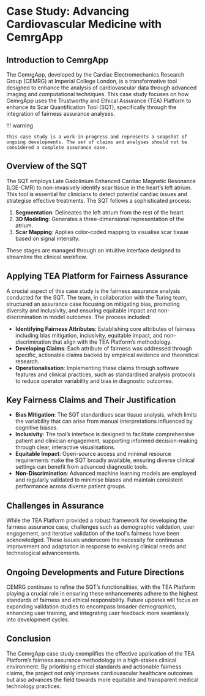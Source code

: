 # Case Study: Advancing Cardiovascular Medicine with CemrgApp

<!-- Embed video and transcript here? -->

## Introduction to CemrgApp

The CemrgApp, developed by the Cardiac Electromechanics Research Group (CEMRG) at Imperial College London, is a transformative tool designed to enhance the analysis of cardiovascular data through advanced imaging and computational techniques. This case study focuses on how CemrgApp uses the Trustworthy and Ethical Assurance (TEA) Platform to enhance its Scar Quantification Tool (SQT), specifically through the integration of fairness assurance analyses.

!!! warning

    This case study is a work-in-progress and represents a snapshot of ongoing developments. The set of claims and analyses should not be considered a complete assurance case.

## Overview of the SQT

The SQT employs Late Gadolinium Enhanced Cardiac Magnetic Resonance (LGE-CMR) to non-invasively identify scar tissue in the heart’s left atrium. This tool is essential for clinicians to detect potential cardiac issues and strategise effective treatments. The SQT follows a sophisticated process:

1. **Segmentation**: Delineates the left atrium from the rest of the heart.
2. **3D Modeling**: Generates a three-dimensional representation of the atrium.
3. **Scar Mapping**: Applies color-coded mapping to visualise scar tissue based on signal intensity.

These stages are managed through an intuitive interface designed to streamline the clinical workflow.

## Applying TEA Platform for Fairness Assurance

A crucial aspect of this case study is the fairness assurance analysis conducted for the SQT. The team, in collaboration with the Turing team, structured an assurance case focusing on mitigating bias, promoting diversity and inclusivity, and ensuring equitable impact and non-discrimination in model outcomes. The process included:

- **Identifying Fairness Attributes**: Establishing core attributes of fairness including bias mitigation, inclusivity, equitable impact, and non-discrimination that align with the TEA Platform’s methodology.
- **Developing Claims**: Each attribute of fairness was addressed through specific, actionable claims backed by empirical evidence and theoretical research.
- **Operationalisation**: Implementing these claims through software features and clinical practices, such as standardised analysis protocols to reduce operator variability and bias in diagnostic outcomes.

## Key Fairness Claims and Their Justification

- **Bias Mitigation**: The SQT standardises scar tissue analysis, which limits the variability that can arise from manual interpretations influenced by cognitive biases.
- **Inclusivity**: The tool’s interface is designed to facilitate comprehensive patient and clinician engagement, supporting informed decision-making through clear, interactive visualisations.
- **Equitable Impact**: Open-source access and minimal resource requirements make the SQT broadly available, ensuring diverse clinical settings can benefit from advanced diagnostic tools.
- **Non-Discrimination**: Advanced machine learning models are employed and regularly validated to minimise biases and maintain consistent performance across diverse patient groups.

## Challenges in Assurance

While the TEA Platform provided a robust framework for developing the fairness assurance case, challenges such as demographic validation, user engagement, and iterative validation of the tool's fairness have been acknowledged. These issues underscore the necessity for continuous improvement and adaptation in response to evolving clinical needs and technological advancements.

## Ongoing Developments and Future Directions

CEMRG continues to refine the SQT’s functionalities, with the TEA Platform playing a crucial role in ensuring these enhancements adhere to the highest standards of fairness and ethical responsibility. Future updates will focus on expanding validation studies to encompass broader demographics, enhancing user training, and integrating user feedback more seamlessly into development cycles.

## Conclusion

The CemrgApp case study exemplifies the effective application of the TEA Platform’s fairness assurance methodology in a high-stakes clinical environment. By prioritising ethical standards and actionable fairness claims, the project not only improves cardiovascular healthcare outcomes but also advances the field towards more equitable and transparent medical technology practices.
